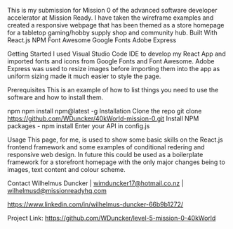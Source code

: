 This is my submission for Mission 0 of the advanced software developer accelerator at Mission Ready. I have taken the wireframe examples and created a responsive webpage that has been themed as a store homepage for a tabletop gaming/hobby supply shop and community hub.
Built With
React.js
NPM
Font Awesome
Google Fonts
Adobe Express

Getting Started
I used Visual Studio Code IDE to develop my React App and imported fonts and icons from Google Fonts and Font Awesome. Adobe Express was used to resize images before importing them into the app as uniform sizing made it much easier to style the page.

Prerequisites
This is an example of how to list things you need to use the software and how to install them.

npm
npm install npm@latest -g
Installation
Clone the repo
git clone https://github.com/WDuncker/40kWorld-mission-0.git
Install NPM packages - npm install
Enter your API in config.js

Usage
This page, for me, is used to show some basic skills on the React.js frontend framework and some examples of conditional redering and responsive web design. In future this could be used as a boilerplate framework for a storefront homepage with the only major changes being to images, text content and colour scheme.

Contact
Wilhelmus Duncker | wimduncker17@hotmail.co.nz | wilhelmusd@missionreadyhq.com

https://www.linkedin.com/in/wilhelmus-duncker-66b9b1272/

Project Link: https://github.com/WDuncker/level-5-mission-0-40kWorld
